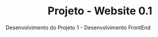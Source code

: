 <h1 align="center"> Projeto - Website 0.1 </h1>
Desenvolvimento do Projeto 1 - Desenvolvimento FrontEnd
